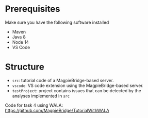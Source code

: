 # Prerequisites
Make sure you have the following software installed
- Maven
- Java 8
- Node 14
- VS Code

# Structure
- `src`: tutorial code of a MagpieBridge-based server. 
- `vscode`: VS code extension using the MagpieBridge-based server. 
- `testProject`: project contains issues that can be detected by the analyses implemented in `src`

Code for task 4 using WALA: https://github.com/MagpieBridge/TutorialWithWALA
